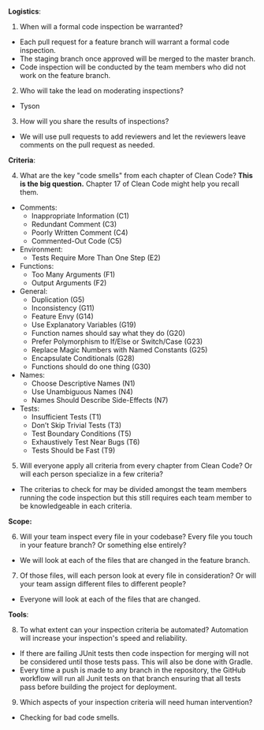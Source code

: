 **Logistics**:

  1. When will a formal code inspection be warranted?



*   Each pull request for a feature branch will warrant a formal code inspection.
*   The staging branch once approved will be merged to the master branch.
*   Code inspection will be conducted by the team members who did not work on the feature branch.

  2. Who will take the lead on moderating inspections?



*   Tyson

  3. How will you share the results of inspections?



*   We will use pull requests to add reviewers and let the reviewers leave comments on the pull request as needed.

**Criteria**:

  4. What are the key "code smells" from each chapter of Clean Code? **This is the big question.** Chapter 17 of Clean Code might help you recall them.



*   Comments:
    *   Inappropriate Information (C1)
    *   Redundant Comment (C3)
    *   Poorly Written Comment (C4)
    *   Commented-Out Code (C5)
*   Environment:
    *   Tests Require More Than One Step (E2)
*   Functions:
    *   Too Many Arguments (F1)
    *   Output Arguments (F2)
*   General:
    *   Duplication (G5)
    *   Inconsistency (G11)
    *   Feature Envy (G14)
    *   Use Explanatory Variables (G19)
    *   Function names should say what they do (G20)
    *   Prefer Polymorphism to If/Else or Switch/Case (G23)
    *   Replace Magic Numbers with Named Constants (G25)
    *   Encapsulate Conditionals (G28)
    *   Functions should do one thing (G30)
*   Names:
    *   Choose Descriptive Names (N1)
    *   Use Unambiguous Names (N4)
    *   Names Should Describe Side-Effects (N7)
*   Tests:
    *   Insufficient Tests (T1)
    *   Don’t Skip Trivial Tests (T3)
    *   Test Boundary Conditions (T5)
    *   Exhaustively Test Near Bugs (T6)
    *   Tests Should be Fast (T9)

  5. Will everyone apply all criteria from every chapter from Clean Code? Or will each person specialize in a few criteria?



*   The criterias to check for may be divided amongst the team members running the code inspection but this still requires each team member to be knowledgeable in each criteria.

**Scope:**

  6. Will your team inspect every file in your codebase? Every file you touch in your feature branch? Or something else entirely?



*   We will look at each of the files that are changed in the feature branch.

  7. Of those files, will each person look at every file in consideration? Or will your team assign different files to different people?



*   Everyone will look at each of the files that are changed.

**Tools**:

  8. To what extent can your inspection criteria be automated? Automation will increase your inspection's speed and reliability.



*   If there are failing JUnit tests then code inspection for merging will not be considered until those tests pass. This will also be done with Gradle.
*   Every time a push is made to any branch in the repository, the GitHub workflow will run all Junit tests on that branch ensuring that all tests pass before building the project for deployment.

  9. Which aspects of your inspection criteria will need human intervention?



*   Checking for bad code smells.
